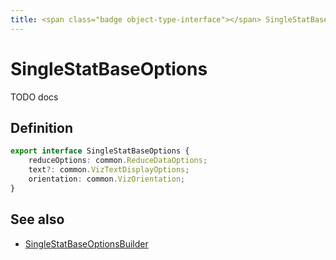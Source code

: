 ```yaml
---
title: <span class="badge object-type-interface"></span> SingleStatBaseOptions
---
```

# <span class="badge object-type-interface"></span> SingleStatBaseOptions

TODO docs

## Definition

```typescript
export interface SingleStatBaseOptions {
	reduceOptions: common.ReduceDataOptions;
	text?: common.VizTextDisplayOptions;
	orientation: common.VizOrientation;
}

```
## See also

 * <span class="badge builder"></span> [SingleStatBaseOptionsBuilder](./builder-SingleStatBaseOptionsBuilder.md)
